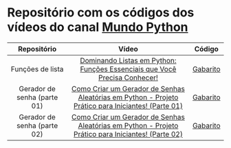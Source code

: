 # Repositório com os códigos dos vídeos do canal [Mundo Python](https://www.youtube.com/@Mundo_Python)

|Repositório|Vídeo|Código|
|:-:|:-:|:-:|
|Funções de lista|[Dominando Listas em Python: Funções Essenciais que Você Precisa Conhecer!](https://www.youtube.com/watch?v=Ai0D1J95VxQ)|[Gabarito](https://github.com/GTL98/canal_mundo_python/blob/main/Fun%C3%A7%C3%B5es%20de%20lista/funcoes_lista.ipynb)|
|Gerador de senha (parte 01)|[Como Criar um Gerador de Senhas Aleatórias em Python - Projeto Prático para Iniciantes! (Parte 01)](https://www.youtube.com/watch?v=-jtGlABg-9c)|[Gabarito](https://github.com/GTL98/canal_mundo_python/tree/main/Gerador%20de%20senha/Parte%2001)|
|Gerador de senha (parte 02)|[Como Criar um Gerador de Senhas Aleatórias em Python - Projeto Prático para Iniciantes! (Parte 02)](https://www.youtube.com/watch?v=F6EqpxK09ss)|[Gabarito](https://github.com/GTL98/canal_mundo_python/tree/main/Gerador%20de%20senha/Parte%202)|

